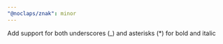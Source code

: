 ```yaml
---
"@noclaps/znak": minor
---
```


Add support for both underscores (\_) and asterisks (\*) for bold and italic
